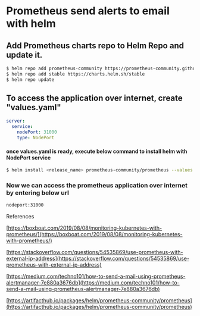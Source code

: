 # Prometheus send alerts to email with helm


## Add Prometheus charts repo to Helm Repo and update it.

```bash
$ helm repo add prometheus-community https://prometheus-community.github.io/helm-charts
$ helm repo add stable https://charts.helm.sh/stable
$ helm repo update
```
## To access the application over internet, create "values.yaml"

```yaml
server:
  service:
    nodePort: 31000
    type: NodePort 
```
#### once values.yaml is ready, execute below command to install helm with NodePort service


```bash
$ helm install <release_name> prometheus-community/prometheus --values ./values.yaml
```

### Now we can access the prometheus application over internet by entering below url
```bash
nodeport:31000
```






























References


[https://boxboat.com/2019/08/08/monitoring-kubernetes-with-prometheus/](https://boxboat.com/2019/08/08/monitoring-kubernetes-with-prometheus/)

[https://stackoverflow.com/questions/54535869/use-prometheus-with-external-ip-address](https://stackoverflow.com/questions/54535869/use-prometheus-with-external-ip-address)

[https://medium.com/techno101/how-to-send-a-mail-using-prometheus-alertmanager-7e880a3676db](https://medium.com/techno101/how-to-send-a-mail-using-prometheus-alertmanager-7e880a3676db)

[https://artifacthub.io/packages/helm/prometheus-community/prometheus](https://artifacthub.io/packages/helm/prometheus-community/prometheus)


